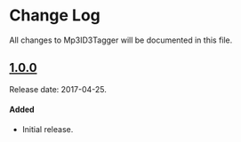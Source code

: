 # Change Log
All changes to Mp3ID3Tagger will be documented in this file.

## [1.0.0](https://github.com/chicio/Mp3ID3Tagger/releases/tag/1.0.0)
Release date: 2017-04-25.

#### Added
- Initial release.
